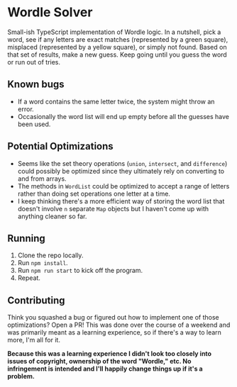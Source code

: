 # Wordle Solver
Small-ish TypeScript implementation of Wordle logic. In a nutshell, pick a word, see if any letters are exact matches (represented by a green square), misplaced (represented by a yellow square), or simply not found. Based on that set of results, make a new guess. Keep going until you guess the word or run out of tries.

## Known bugs
* If a word contains the same letter twice, the system might throw an error.
* Occasionally the word list will end up empty before all the guesses have been used.

## Potential Optimizations
* Seems like the set theory operations (`union`, `intersect`, and `difference`) could possibly be optimized since they ultimately rely on converting to and from arrays.
* The methods in `WordList` could be optimized to accept a range of letters rather than doing set operations one letter at a time.
* I keep thinking there's a more efficient way of storing the word list that doesn't involve `n` separate `Map` objects but I haven't come up with anything cleaner so far.

## Running
1. Clone the repo locally.
1. Run `npm install`.
1. Run `npm run start` to kick off the program.
1. Repeat.

## Contributing
Think you squashed a bug or figured out how to implement one of those optimizations? Open a PR! This was done over the course of a weekend and was primarily meant as a learning experience, so if there's a way to learn more, I'm all for it.

**Because this was a learning experience I didn't look too closely into issues of copyright, ownership of the word "Wordle," etc. No infringement is intended and I'll happily change things up if it's a problem.**